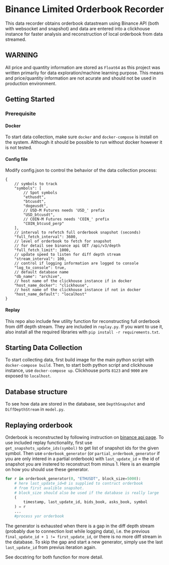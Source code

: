 # Binance Limited Orderbook Recorder
This data recorder obtains orderbook datastream using Binance API (both with websocket and snapshot) and data are entered into a clickhouse instance for faster analysis and reconstruction of local orderbook from data streamed.

## WARNING
All price and quantity information are stored as `Float64` as this project was written primarliy for data exploration/machine learning purpose. This means and price/quantity information are not acurate and should not be used in production environment.

## Getting Started

### Prerequisite

#### Docker
To start data collection, make sure `docker` and `docker-compose` is install on the system. Although it should be possible to run without docker however it is not tested.

#### Config file
Modify config.json to control the behavior of the data collection process:
```jsonc
{
    // symbols to track
    "symbols": [
        // Spot symbols
        "ethusdt",
        "btcusdt",
        "dogeusdt",
        // USD-M Futures needs 'USD_' prefix
        "USD_btcusdt",
        // COIN-M Futures needs 'COIN_' prefix
        "COIN_btcusd_perp"
    ],
    // interval to refetch full orderbook snapshot (seconds)
    "full_fetch_interval": 3600,
    // level of orderbook to fetch for snapshot
    // for detail see binance api GET /api/v3/depth
    "full_fetch_limit": 1000,
    // update speed to listen for diff depth stream
    "stream_interval": 100,
    // control if logging information are logged to console
    "log_to_console": true,
    // default database name
    "db_name": "archive",
    // host name of the clickhouse instance if in docker
    "host_name_docker": "clickhouse",
    // host name of the clickhouse instance if not in docker
    "host_name_default": "localhost"
}
```
#### Replay
This repo also include few utility function for reconstructing full orderbook from diff depth stream. They are included in `replay.py`. If you want to use it, also install all the required libraries with `pip install -r requirements.txt`.

## Starting Data Collection
To start collecting data, first build image for the main python script with `docker-compose build`. Then, to start both python script and clickhouse instance, use `docker-compose up`. Clickhouse ports `8123` and `9000` are exposed to `localhost`.

## Database structure
To see how data are stored in the database, see `DepthSnapshot` and `DiffDepthStream` in `model.py`.

## Replaying orderbook

Orderbook is reconstructed by following instruction on [binance api page](https://binance-docs.github.io/apidocs/spot/en/#diff-depth-stream). To use included replay functionality, first use `get_snapshots_update_ids(symbol)` to get list of snapshot ids for the given symbol. Then use `orderbook_generator` (or `partial_orderbook_generator` if you are only intered in a partial orderbook) with `last_update_id` = the id of snapshot you are instered to reconstruct from minus 1. Here is an example on how you should use these generator.

```python
for r in orderbook_generator(0, "ETHUSDT", block_size=5000):
    # here last_update_id=0 is supplied to contruct orderbook
    # from first avalible snapshot.
    # block_size should also be used if the database is really large
    (
        timestamp, last_update_id, bids_book, asks_book, symbol
    ) = r
    ... 
    #process yor orderbook
```

The generator is exhausted when there is a gap in the diff depth stream  (probably due to connection lost while logging data), i.e. the previous `final_update_id + 1 != first_update_id`, or there is no more diff stream in the database. To skip the gap and start a new generator, simply use the last `last_update_id` from previus iteration again.

See docstring for both function for more detail.
